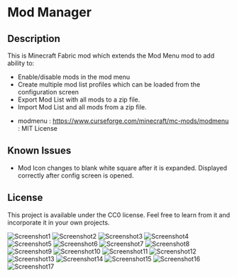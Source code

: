 # Mod Manager

## Description 
This is Minecraft Fabric mod which extends the Mod Menu mod to add ability to:
- Enable/disable mods in the mod menu
- Create multiple mod list profiles which can be loaded from the configuration screen
- Export Mod List with all mods to a zip file.
- Import Mod List and all mods from a zip file.

* modmenu : https://www.curseforge.com/minecraft/mc-mods/modmenu : MIT License

## Known Issues
* Mod Icon changes to blank white square after it is expanded.  Displayed correctly after config screen is opened.

## License

This project is available under the CC0 license. Feel free to learn from it and incorporate it in your own projects.

![Screenshot1](https://github.com/goatgitter/modmanager/blob/trunk/src/main/resources/assets/modmanager/screenshot1.png?raw=true)
![Screenshot2](https://github.com/goatgitter/modmanager/blob/trunk/src/main/resources/assets/modmanager/screenshot2.png?raw=true)
![Screenshot3](https://github.com/goatgitter/modmanager/blob/trunk/src/main/resources/assets/modmanager/screenshot3.png?raw=true)
![Screenshot4](https://github.com/goatgitter/modmanager/blob/trunk/src/main/resources/assets/modmanager/screenshot4.png?raw=true)
![Screenshot5](https://github.com/goatgitter/modmanager/blob/trunk/src/main/resources/assets/modmanager/screenshot5.png?raw=true)
![Screenshot6](https://github.com/goatgitter/modmanager/blob/trunk/src/main/resources/assets/modmanager/screenshot6.png?raw=true)
![Screenshot7](https://github.com/goatgitter/modmanager/blob/trunk/src/main/resources/assets/modmanager/screenshot7.png?raw=true)
![Screenshot8](https://github.com/goatgitter/modmanager/blob/trunk/src/main/resources/assets/modmanager/screenshot8.png?raw=true)
![Screenshot9](https://github.com/goatgitter/modmanager/blob/trunk/src/main/resources/assets/modmanager/screenshot9.png?raw=true)
![Screenshot10](https://github.com/goatgitter/modmanager/blob/trunk/src/main/resources/assets/modmanager/screenshot10.png?raw=true)
![Screenshot11](https://github.com/goatgitter/modmanager/blob/trunk/src/main/resources/assets/modmanager/screenshot11.png?raw=true)
![Screenshot12](https://github.com/goatgitter/modmanager/blob/trunk/src/main/resources/assets/modmanager/screenshot12.png?raw=true)
![Screenshot13](https://github.com/goatgitter/modmanager/blob/trunk/src/main/resources/assets/modmanager/screenshot13.png?raw=true)
![Screenshot14](https://github.com/goatgitter/modmanager/blob/trunk/src/main/resources/assets/modmanager/screenshot14.png?raw=true)
![Screenshot15](https://github.com/goatgitter/modmanager/blob/trunk/src/main/resources/assets/modmanager/screenshot15.png?raw=true)
![Screenshot16](https://github.com/goatgitter/modmanager/blob/trunk/src/main/resources/assets/modmanager/screenshot16.png?raw=true)
![Screenshot17](https://github.com/goatgitter/modmanager/blob/trunk/src/main/resources/assets/modmanager/screenshot17.png?raw=true)